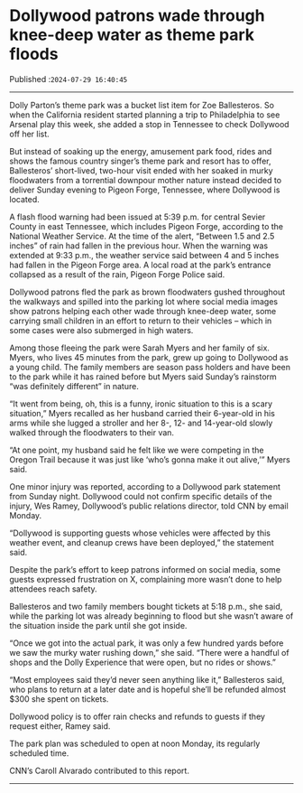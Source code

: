 # Dollywood patrons wade through knee-deep water as theme park floods

Published :`2024-07-29 16:40:45`

---

Dolly Parton’s theme park was a bucket list item for Zoe Ballesteros. So when the California resident started planning a trip to Philadelphia to see Arsenal play this week, she added a stop in Tennessee to check Dollywood off her list.

But instead of soaking up the energy, amusement park food, rides and shows the famous country singer’s theme park and resort has to offer, Ballesteros’ short-lived, two-hour visit ended with her soaked in murky floodwaters from a torrential downpour mother nature instead decided to deliver Sunday evening to Pigeon Forge, Tennessee, where Dollywood is located.

A flash flood warning had been issued at 5:39 p.m. for central Sevier County in east Tennessee, which includes Pigeon Forge, according to the National Weather Service. At the time of the alert, “Between 1.5 and 2.5 inches” of rain had fallen in the previous hour. When the warning was extended at 9:33 p.m., the weather service said between 4 and 5 inches had fallen in the Pigeon Forge area. A local road at the park’s entrance collapsed as a result of the rain, Pigeon Forge Police said.

Dollywood patrons fled the park as brown floodwaters gushed throughout the walkways and spilled into the parking lot where social media images show patrons helping each other wade through knee-deep water, some carrying small children in an effort to return to their vehicles – which in some cases were also submerged in high waters.

Among those fleeing the park were Sarah Myers and her family of six. Myers, who lives 45 minutes from the park, grew up going to Dollywood as a young child. The family members are season pass holders and have been to the park while it has rained before but Myers said Sunday’s rainstorm “was definitely different” in nature.

“It went from being, oh, this is a funny, ironic situation to this is a scary situation,” Myers recalled as her husband carried their 6-year-old in his arms while she lugged a stroller and her 8-, 12- and 14-year-old slowly walked through the floodwaters to their van.

“At one point, my husband said he felt like we were competing in the Oregon Trail because it was just like ‘who’s gonna make it out alive,’” Myers said.

One minor injury was reported, according to a Dollywood park statement from Sunday night. Dollywood could not confirm specific details of the injury, Wes Ramey, Dollywood’s public relations director, told CNN by email Monday.

“Dollywood is supporting guests whose vehicles were affected by this weather event, and cleanup crews have been deployed,” the statement said.

Despite the park’s effort to keep patrons informed on social media, some guests expressed frustration on X, complaining more wasn’t done to help attendees reach safety.

Ballesteros and two family members bought tickets at 5:18 p.m., she said, while the parking lot was already beginning to flood but she wasn’t aware of the situation inside the park until she got inside.

“Once we got into the actual park, it was only a few hundred yards before we saw the murky water rushing down,” she said. “There were a handful of shops and the Dolly Experience that were open, but no rides or shows.”

“Most employees said they’d never seen anything like it,” Ballesteros said, who plans to return at a later date and is hopeful she’ll be refunded almost $300 she spent on tickets.

Dollywood policy is to offer rain checks and refunds to guests if they request either, Ramey said.

The park plan was scheduled to open at noon Monday, its regularly scheduled time.

CNN’s Caroll Alvarado contributed to this report.

---

